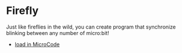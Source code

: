 
# Firefly

Just like fireflies in the wild, you can create program that synchronize blinking
between any number of micro:bit!

* [load in MicroCode](https://microsoft.github.io/microcode/#eyJwcm9nZGVmIjp7IlAiOlt7IlIiOlt7IlMiOlsiUzQiXSwiQSI6WyJBOUEiXSwiRiI6WyJGMTMiXSwiTSI6WyJNNiJdfSx7IlMiOlsiUzlBIl0sIkEiOlsiQTUiXSwiRiI6WyJGMTEiLCJGMTAiXSwiTSI6WyJNMTUoMTExMTExMTExMTExMTExMTExMTExMTExMSkiLCJNMTUoMDAwMDAwMDAwMDAwMDAwMDAwMDAwMDAwMCkiXX0seyJTIjpbIlM5QSJdLCJBIjpbIkE5QSJdLCJGIjpbIkYxMSIsIkYxMCJdLCJNIjpbIk02Il19LHsiUyI6WyJTOUEiXSwiQSI6WyJBNiJdLCJGIjpbIkYxMSIsIkYxMCJdfSx7IlMiOlsiUzciXSwiQSI6WyJBOUEiXSwiTSI6WyJNNiJdfSx7fV19LHsiUiI6W3t9XX0seyJSIjpbe31dfSx7IlIiOlt7fV19LHt9XX19)

